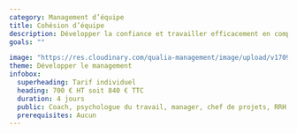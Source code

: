 ```yaml
---
category: Management d’équipe
title: Cohésion d’équipe
description: Développer la confiance et travailler efficacement en complémentarité
goals: ""

image: "https://res.cloudinary.com/qualia-management/image/upload/v1709193921/flower_xtyxkp.jpg"
theme: Développer le management
infobox:
  superheading: Tarif individuel
  heading: 700 € HT soit 840 € TTC
  duration: 4 jours
  public: Coach, psychologue du travail, manager, chef de projets, RRH, consultant
  prerequisites: Aucun
---
```

